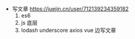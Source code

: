 - 写文章
  https://juejin.cn/user/712139234359182
  1. es6 
  2. js 底层
  3. lodash underscore axios vue
  边写文章